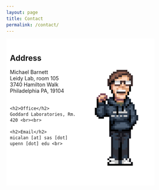 ```yaml
---
layout: page
title: Contact
permalink: /contact/
---
```

<head>
<meta name="viewport" content="width=device-width, initial-scale=1">
<style>
* {
  box-sizing: border-box;
}
.column {
  float: left;
  width: 50%;
  padding: 10px;
  height: 400px; 
}
.row:after {
  content: "";
  display: table;
  clear: both;
}
</style>
</head>
<body>
<div class="row">
  <div class="column" style="background-color:#fff;">
    <h2>Address</h2>
    Michael Barnett <br> 
    Leidy Lab, room 105 <br>  
    3740 Hamilton Walk  <br>
    Philadelphia PA, 19104 <br><br> 

    <h2>Office</h2>
    Goddard Laboratories, Rm. 420 <br><br>

    <h2>Email</h2>
    micalan [at] sas [dot] upenn [dot] edu <br>
  </div>
  <div class="column" style="background-color:#fff;">
    <img class="disp" src="/assets/img/4b.png" alt="disp" style='height: 100%; width: 100%; object-fit: contain'/>
  </div>
</div>

</body>


